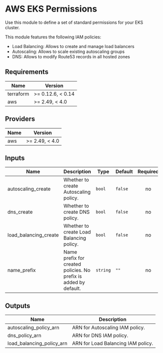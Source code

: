 # AWS EKS Permissions  
Use this module to define a set of standard permissions for your EKS cluster.

This module features the following IAM policies:
- Load Balancing: Allows to create and manage load balancers
- Autoscaling: Allows to scale existing autoscaling groups
- DNS: Allows to modify Route53 records in all hosted zones

## Requirements

| Name | Version |
|------|---------|
| terraform | >= 0.12.6, < 0.14 |
| aws | >= 2.49, < 4.0 |

## Providers

| Name | Version |
|------|---------|
| aws | >= 2.49, < 4.0 |

## Inputs

| Name | Description | Type | Default | Required |
|------|-------------|------|---------|:--------:|
| autoscaling\_create | Whether to create Autoscaling policy. | `bool` | `false` | no |
| dns\_create | Whether to create DNS policy. | `bool` | `false` | no |
| load\_balancing\_create | Whether to create Load Balancing policy. | `bool` | `false` | no |
| name\_prefix | Name prefix for created policies. No prefix is added by default. | `string` | `""` | no |

## Outputs

| Name | Description |
|------|-------------|
| autoscaling\_policy\_arn | ARN for Autoscaling IAM policy. |
| dns\_policy\_arn | ARN for DNS IAM policy. |
| load\_balancing\_policy\_arn | ARN for Load Balancing IAM policy. |

